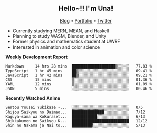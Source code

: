 <h2 align="center">
  Hello~!! I'm Una!
</h2>

<p align="center">
  <a href="https://anarchy.website/">Blog</a> &bull;
  <a href="https://una-ada.github.io/">Portfolio</a> &bull;
  <a href="https://twitter.com/xn__z7x">Twitter</a>
</p>

- Currently studying MERN, MEAN, and Haskell
- Planning to study WASM, Blender, and Unity
- Former physics and mathematics student at UWRF
- Interested in animation and color science

**Weekly Development Report**

<!--START_SECTION:waka-->

```text
Markdown     14 hrs 28 mins  ███████████████████▒░░░░░   77.83 %
TypeScript   1 hr 45 mins    ██▒░░░░░░░░░░░░░░░░░░░░░░   09.41 %
JavaScript   1 hr 42 mins    ██▒░░░░░░░░░░░░░░░░░░░░░░   09.21 %
CSS          15 mins         ▒░░░░░░░░░░░░░░░░░░░░░░░░   01.36 %
YAML         12 mins         ▒░░░░░░░░░░░░░░░░░░░░░░░░   01.09 %
JSON         5 mins          ░░░░░░░░░░░░░░░░░░░░░░░░░   00.46 %
```

<!--END_SECTION:waka-->

**Recently Watched Anime**

<!-- RECENT-ANIME:START -->

    Sentou Yousei Yukikaze -...  ░░░░░░░░░░░░░░░░░░░░░░░░░   0/5
    Shijou Saikyou no Daimao...  ██████████████░░░░░░░░░░░   7/12
    Kaguya-sama wa Kokuraset...  ███████████░░░░░░░░░░░░░░   6/13
    Shikkakumon no Saikyou K...  █████████████████████████   12/12
    Shin no Nakama ja Nai to...  █████████░░░░░░░░░░░░░░░░   5/13
<!-- RECENT-ANIME:END -->
